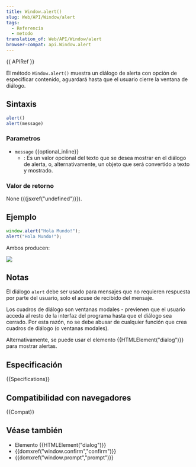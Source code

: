 ```yaml
---
title: Window.alert()
slug: Web/API/Window/alert
tags:
  - Referencia
  - metodo
translation_of: Web/API/Window/alert
browser-compat: api.Window.alert
---
```

{{ APIRef }}

El método `Window.alert()` muestra un diálogo de alerta con opción de especificar contenido, aguardará hasta que el usuario cierre la ventana de diálogo.

## Sintaxis

```js
alert()
alert(message)
```

### Parametros

- `message` {{optional_inline}}
  - : Es un valor opcional del texto que se desea mostrar en el diálogo de alerta,
    o, alternativamente, un objeto que será convertido a texto y mostrado.

### Valor de retorno

None ({{jsxref("undefined")}}).


## Ejemplo

```js
window.alert("Hola Mundo!");
alert("Hola Mundo!");
```

Ambos producen:

![](alerthelloworld.png)

## Notas

El diálogo `alert` debe ser usado para mensajes que no requieren respuesta por
parte del usuario, solo el acuse de recibido del mensaje.

Los cuadros de diálogo son ventanas modales - previenen que el usuario acceda
al resto de la interfaz del programa hasta que el diálogo sea cerrado.
Por esta razón, no se debe abusar de cualquier función que crea
cuadros de diálogo (o ventanas modales).

Alternativamente,
se puede usar el elemento {{HTMLElement("dialog")}} para mostrar alertas.

## Especificación

{{Specifications}}

## Compatibilidad con navegadores

{{Compat}}

## Véase también

- Elemento {{HTMLElement("dialog")}}
- {{domxref("window.confirm","confirm")}}
- {{domxref("window.prompt","prompt")}}

